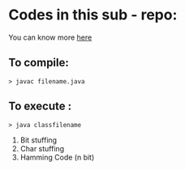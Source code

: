 # Codes in this sub - repo:

You can know more [here](http://users.cis.fiu.edu/~downeyt/cop3402/hamming.html)

## To compile:

	> javac filename.java

## To execute :
	
	> java classfilename

1. Bit stuffing
2. Char stuffing
3. Hamming Code (n bit)
